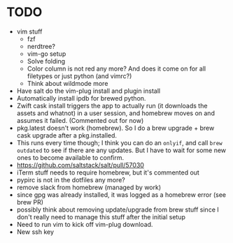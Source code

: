 # TODO
- vim stuff
	- fzf
	- nerdtree?
	- vim-go setup
	- Solve folding
	- Color column is not red any more? And does it come on for all filetypes or just python (and vimrc?)
	- Think about wildmode more
- Have salt do the vim-plug install and plugin install
- Automatically install ipdb for brewed python.
- Zwift cask install triggers the app to actually run (it downloads the assets
  and whatnot) in a user session, and homebrew moves on and assumes it failed.
  (Commented out for now)
- pkg.latest doesn't work (homebrew). So I do a brew upgrade + brew cask
  upgrade after a pkg.installed.
- This runs every time though; I think you can do an `onlyif`, and call
  `brew outdated` to see if there are any updates. But I have to wait for
  some new ones to become available to confirm.
- https://github.com/saltstack/salt/pull/57030
- iTerm stuff needs to require homebrew, but it's commented out
- pypirc is not in the dotfiles any more?
- remove slack from homebrew (managed by work)
- since gpg was already installed, it was logged as a homebrew error (see brew PR)
- possibly think about removing update/upgrade from brew stuff since I don't really need to manage this stuff after the initial setup
- Need to run vim to kick off vim-plug download.
- New ssh key
